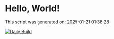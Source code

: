 # Hello, World!

This script was generated on: 2025-01-21 01:36:28

[![Daily Build](https://github.com/massyn/scheduled-action-template/actions/workflows/python-app.yml/badge.svg)](https://github.com/massyn/scheduled-action-template/actions/workflows/python-app.yml)